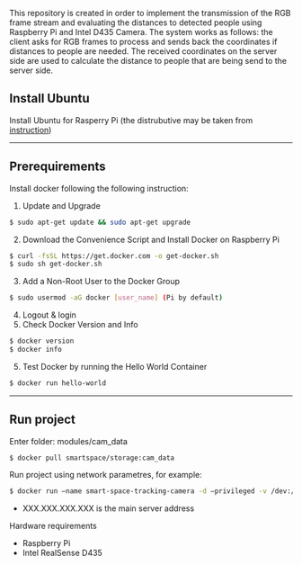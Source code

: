 This repository is created in order to implement the transmission of the RGB frame stream and evaluating the distances to detected people using Raspberry Pi and Intel D435 Camera. The system works as follows: the client asks for RGB frames to process and sends back the coordinates if distances to people are needed. The received coordinates on the server side are used to calculate the distance to people that are being send to the server side.

## Install Ubuntu
Install Ubuntu for Rasperry Pi (the distrubutive may be taken from [instruction](https://ubuntu.com/download/raspberry-pi))


----

## Prerequirements
Install docker following the following instruction:
1. Update and Upgrade 
```bash
$ sudo apt-get update && sudo apt-get upgrade
```
2. Download the Convenience Script and Install Docker on Raspberry Pi
```bash
$ curl -fsSL https://get.docker.com -o get-docker.sh
$ sudo sh get-docker.sh
```
3. Add a Non-Root User to the Docker Group
```bash
$ sudo usermod -aG docker [user_name] (Pi by default)
```
4. Logout & login
5. Check Docker Version and Info
```bash
$ docker version
$ docker info
```
5. Test Docker by running the Hello World Container
```bash
$ docker run hello-world
```
----

## Run project 

Enter folder: modules/cam_data
<!-- a normal html comment 
```bash
$ docker build . -f Dockerfile.rp4 -t smart-space-tracking-camera
```
-->

```bash
$ docker pull smartspace/storage:cam_data
```

Run project using network parametres, for example:

```bash
$ docker run —name smart-space-tracking-camera -d —privileged -v /dev:/dev -e SMART_SPACE_TRACKING_REDIS_PORT_6379_TCP_ADDR="XXX.XXX.XXX.XXX" smart-space-tracking-camera
```
- XXX.XXX.XXX.XXX is the main server address


Hardware requirements
- Raspberry Pi 
- Intel RealSense D435
